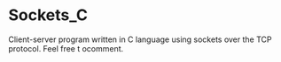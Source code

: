 # Sockets_C
Client-server program written in C language using sockets over the TCP protocol.
Feel free t ocomment.
